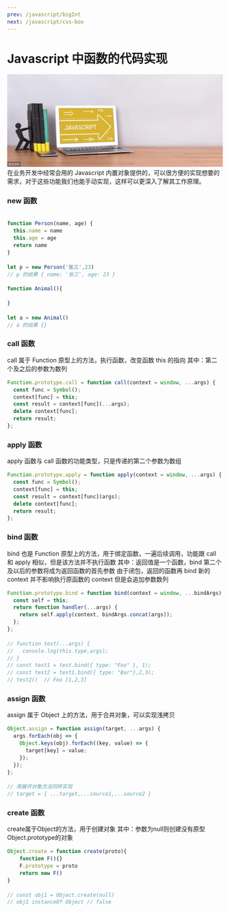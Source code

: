 ```yaml
---
prev: /javascript/bigInt
next: /javascript/css-box
---
```


# Javascript 中函数的代码实现
![javascript](../images/javascript/javascript-func.png)
在业务开发中经常会用的 Javascript 内置对象提供的，可以很方便的实现想要的需求，对于这些功能我们也能手动实现，这样可以更深入了解其工作原理。
### new 函数

```js

function Person(name, age) {
  this.name = name
  this.age = age
  return name
}

let p = new Person('张三',23)
// p 的结果 { name: '张三', age: 23 }

function Animal(){

}

let a = new Animal()
// a 的结果 {}
```


### call 函数

call 属于 Function 原型上的方法，执行函数，改变函数 this 的指向
其中：第二个及之后的参数为数列

```js
Function.prototype.call = function call(context = window, ...args) {
  const func = Symbol();
  context[func] = this;
  const result = context[func](...args);
  delete context[func];
  return result;
};
```

### apply 函数

apply 函数与 call 函数的功能类型，只是传递的第二个参数为数组

```js
Function.prototype.apply = function apply(context = window, ...args) {
  const func = Symbol();
  context[func] = this;
  const result = context[func](args);
  delete context[func];
  return result;
};
```

### bind 函数

bind 也是 Function 原型上的方法，用于绑定函数，一遍后续调用，功能跟 call 和 apply 相似，但是该方法并不执行函数
其中：返回值是一个函数，bind 第二个及以后的参数将成为返回函数的首先参数
由于闭包，返回的函数再 bind 新的 context 并不影响执行原函数的 context
但是会追加参数数列

```js
Function.prototype.bind = function bind(context = window, ...bindArgs) {
  const self = this;
  return function handler(...args) {
    return self.apply(context, bindArgs.concat(args));
  };
};

// function test(...args) {
//   console.log(this.type,args);
// }
// const test1 = test.bind({ type: "Foo" }, 1);
// const test2 = test1.bind({ type: "Bar"},2,3);
// test2()  // Foo [1,2,3]
```

### assign 函数

assign 属于 Object 上的方法，用于合并对象，可以实现浅拷贝

```js
Object.assign = function assign(target, ...args) {
  args.forEach(obj => {
    Object.keys(obj).forEach((key, value) => {
      target[key] = value;
    });
  });
};

// 用展开对象方法同样实现
// target = { ...target,...source1,...source2 }

```

### create 函数
create属于Object的方法，用于创建对象
其中：参数为null则创建没有原型Object.prototype的对象
```js
Object.create = function create(proto){
    function F(){}
    F.prototype = proto
    return new F()
}

// const obj1 = Object.create(null)
// obj1 instanceOf Object // false
```

```
